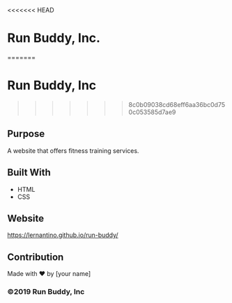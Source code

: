 <<<<<<< HEAD
# Run Buddy, Inc.
=======
# Run Buddy, Inc
>>>>>>> 8c0b09038cd68eff6aa36bc0d750c053585d7ae9

## Purpose
A website that offers fitness training services. 

## Built With
* HTML
* CSS

## Website
https://lernantino.github.io/run-buddy/

## Contribution
Made with ❤️ by [your name]

### ©️2019 Run Buddy, Inc 
